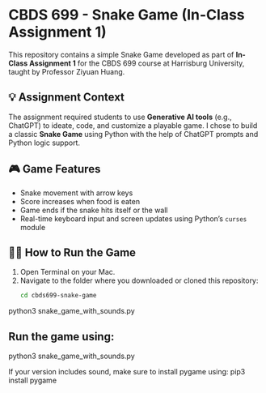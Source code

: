 # CBDS 699 - Snake Game (In-Class Assignment 1)

This repository contains a simple Snake Game developed as part of **In-Class Assignment 1** for the CBDS 699 course at Harrisburg University, taught by Professor Ziyuan Huang.

## 💡 Assignment Context
The assignment required students to use **Generative AI tools** (e.g., ChatGPT) to ideate, code, and customize a playable game. I chose to build a classic **Snake Game** using Python with the help of ChatGPT prompts and Python logic support.

## 🎮 Game Features
- Snake movement with arrow keys
- Score increases when food is eaten
- Game ends if the snake hits itself or the wall
- Real-time keyboard input and screen updates using Python’s `curses` module

## 🧑‍💻 How to Run the Game
1. Open Terminal on your Mac.
2. Navigate to the folder where you downloaded or cloned this repository:
   ```bash
   cd cbds699-snake-game
python3 snake_game_with_sounds.py


## Run the game using: 
python3 snake_game_with_sounds.py

If your version includes sound, make sure to install pygame using:  pip3 install pygame
